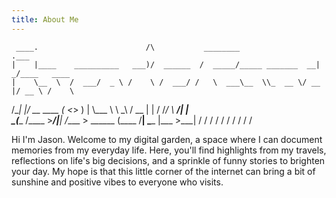 ```yaml
---
title: About Me
---
```



     ____.                        /\           ________                 .___
    |    |____    __________   ___)/  ______  /  _____/_____ _______  __| _/____   ____
    |    \__  \  /  ___/  _ \ /    \ /  ___/ /   \  ___\__  \\_  __ \/ __ |/ __ \ /    \
/\__|    |/ __ \_\___ (  <_> )   |  \\___ \  \    \_\  \/ __ \|  | \/ /_/ \  ___/|   |  \
\________(____  /____  >____/|___|  /____  >  \______  (____  /__|  \____ |\___  >___|  /
              \/     \/           \/     \/          \/     \/           \/    \/     \/

Hi I'm Jason. Welcome to my digital garden, a space where I can document memories from my everyday life. Here, you'll find highlights from my travels, reflections on life's big decisions, and a sprinkle of funny stories to brighten your day. My hope is that this little corner of the internet can bring a bit of sunshine and positive vibes to everyone who visits.
